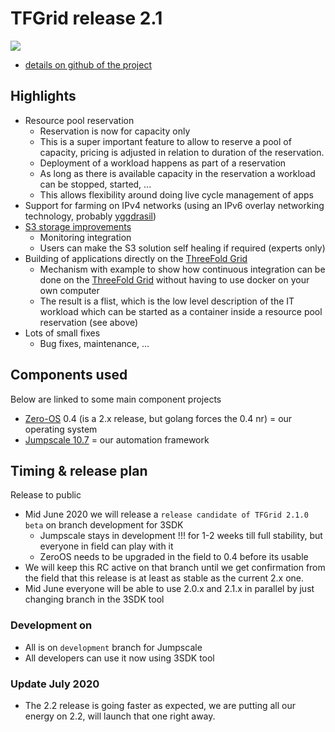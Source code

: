 # TFGrid release 2.1

![](threefold__roadmap.png  )

- [details on github of the project](https://github.com/orgs/threefoldtech/projects/93)

## Highlights

- Resource pool reservation
    - Reservation is now for capacity only
    - This is a super important feature to allow to reserve a pool of capacity, pricing is adjusted in relation to duration of the reservation.
    - Deployment of a workload happens as part of a reservation
    - As long as there is available capacity in the reservation a workload can be stopped, started, ...
    - This allows flexibility around doing live cycle management of apps
- Support for farming on IPv4 networks (using an IPv6 overlay networking technology, probably [yggdrasil](https://yggdrasil-network.github.io/))
- [S3 storage improvements](https://github.com/threefoldtech/home/issues/720)
    - Monitoring integration
    - Users can make the S3 solution self healing if required (experts only)
- Building of applications directly on the [ThreeFold Grid](threefold__threefold_grid)
    - Mechanism with example to show how continuous integration can be done on the [ThreeFold Grid](threefold__threefold_grid) without having to use docker on your own computer
    - The result is a flist, which is the low level description of the IT workload which can be started as a container inside a resource pool reservation (see above)
- Lots of small fixes
    - Bug fixes, maintenance, ...


## Components used

Below are linked to some main component projects

- [Zero-OS](threefold__zos) 0.4 (is a 2.x release, but golang forces the 0.4 nr) = our operating system
- [Jumpscale 10.7](https://github.com/orgs/threefoldtech/projects/91) = our automation framework

## Timing & release plan

Release to public

- Mid June 2020 we will release a ```release candidate of TFGrid 2.1.0 beta``` on branch development for 3SDK
    - Jumpscale stays in development !!! for 1-2 weeks till full stability, but everyone in field can play with it
    - ZeroOS needs to be upgraded in the field to 0.4 before its usable
- We will keep this RC active on that branch until we get confirmation from the field that this release is at least as stable as the current 2.x one.
- Mid June everyone will be able to use 2.0.x and 2.1.x in parallel by just changing branch in the 3SDK tool

### Development on 

- All is on ```development``` branch for Jumpscale
- All developers can use it now using 3SDK tool

### Update July 2020

- The 2.2 release is going faster as expected, we are putting all our energy on 2.2, will launch that one right away.